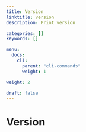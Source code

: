 ```yaml
---
title: Version
linktitle: version
description: Print version

categories: []
keywords: []

menu:
  docs:
    cli:
      parent: "cli-commands"
      weight: 1

weight: 2

draft: false
---
```


# Version

